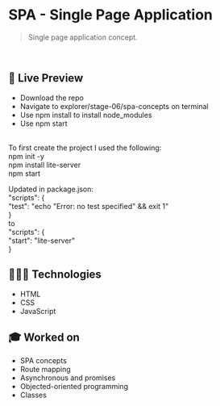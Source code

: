 # SPA - Single Page Application


> Single page application concept.
<br>

## 📝 Live Preview 

- Download the repo
- Navigate to explorer/stage-06/spa-concepts on terminal
- Use npm install to install node_modules
- Use npm start

<br>
To first create the project I used the following: <br>
npm init -y <br>
npm install lite-server <br>
npm start <br>

Updated in package.json:
<br> "scripts": {
<br>    "test": "echo \"Error: no test specified\" && exit 1"
<br>  }
<br>  to
<br>  "scripts": {
<br>    "start": "lite-server"
<br> }

## 🧑🏻‍💻 Technologies

- HTML
- CSS
- JavaScript

## 🎓 Worked on

- SPA concepts
- Route mapping
- Asynchronous and promises
- Objected-oriented programming
- Classes 